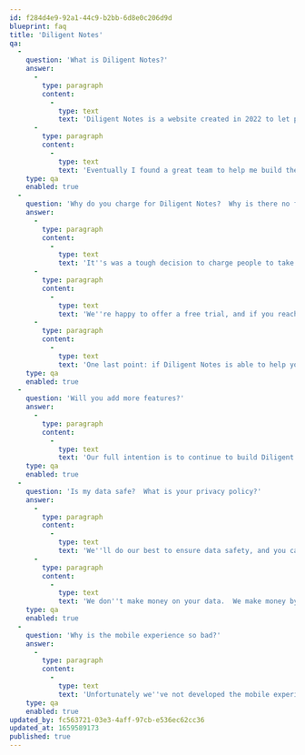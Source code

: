 ```yaml
---
id: f284d4e9-92a1-44c9-b2bb-6d8e0c206d9d
blueprint: faq
title: 'Diligent Notes'
qa:
  -
    question: 'What is Diligent Notes?'
    answer:
      -
        type: paragraph
        content:
          -
            type: text
            text: 'Diligent Notes is a website created in 2022 to let people create Cornell Style Notes online.  I''ve used Cornell Notes in the past to help my studying and I''ve always felt that if there was an online version I could be more successful.  Unfortunately no one had created a way to take Cornell Style Notes online.'
      -
        type: paragraph
        content:
          -
            type: text
            text: 'Eventually I found a great team to help me build the application, which is what you see now!'
    type: qa
    enabled: true
  -
    question: 'Why do you charge for Diligent Notes?  Why is there no free version?'
    answer:
      -
        type: paragraph
        content:
          -
            type: text
            text: 'It''s was a tough decision to charge people to take notes, especially students.  Unfortunately since Diligent Notes is a small team and the amount of work required to support a free version is beyond our capacity.'
      -
        type: paragraph
        content:
          -
            type: text
            text: 'We''re happy to offer a free trial, and if you reach the end of your trial and need to extend it, then let us know.'
      -
        type: paragraph
        content:
          -
            type: text
            text: 'One last point: if Diligent Notes is able to help you get better grades and learn more, then isn''t that worth a small amount per month?'
    type: qa
    enabled: true
  -
    question: 'Will you add more features?'
    answer:
      -
        type: paragraph
        content:
          -
            type: text
            text: 'Our full intention is to continue to build Diligent Notes by adding features, updating designs, and overall improving the application.  Please let us know which features you need.'
    type: qa
    enabled: true
  -
    question: 'Is my data safe?  What is your privacy policy?'
    answer:
      -
        type: paragraph
        content:
          -
            type: text
            text: 'We''ll do our best to ensure data safety, and you can see our privacy policy on our website.  If there are any issues, we will be upfront and open about them.  '
      -
        type: paragraph
        content:
          -
            type: text
            text: 'We don''t make money on your data.  We make money by building the best way to take Cornell Notes online.  This is our main focus.'
    type: qa
    enabled: true
  -
    question: 'Why is the mobile experience so bad?'
    answer:
      -
        type: paragraph
        content:
          -
            type: text
            text: 'Unfortunately we''ve not developed the mobile experience, so that is why it is not good!  We will eventually get around to making the application mobile friendly and building apps, but this is a long term goal.  If mobile is a must have for you, email me to let me know!'
    type: qa
    enabled: true
updated_by: fc563721-03e3-4aff-97cb-e536ec62cc36
updated_at: 1659589173
published: true
---
```

